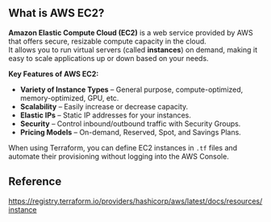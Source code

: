 
## What is AWS EC2?

**Amazon Elastic Compute Cloud (EC2)** is a web service provided by AWS that offers secure, resizable compute capacity in the cloud.  
It allows you to run virtual servers (called **instances**) on demand, making it easy to scale applications up or down based on your needs.

**Key Features of AWS EC2:**
- **Variety of Instance Types** – General purpose, compute-optimized, memory-optimized, GPU, etc.
- **Scalability** – Easily increase or decrease capacity.
- **Elastic IPs** – Static IP addresses for your instances.
- **Security** – Control inbound/outbound traffic with Security Groups.
- **Pricing Models** – On-demand, Reserved, Spot, and Savings Plans.

When using Terraform, you can define EC2 instances in `.tf` files and automate their provisioning without logging into the AWS Console.

## Reference

https://registry.terraform.io/providers/hashicorp/aws/latest/docs/resources/instance
